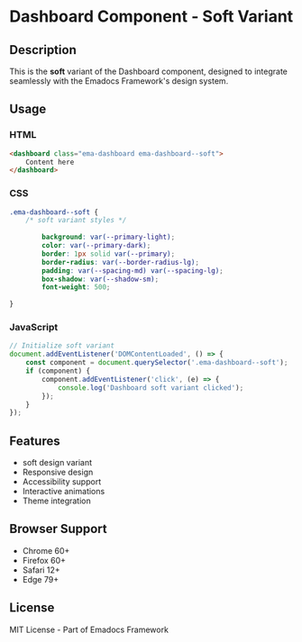 # Dashboard Component - Soft Variant

## Description
This is the **soft** variant of the Dashboard component, designed to integrate seamlessly with the Emadocs Framework's design system.

## Usage

### HTML
```html
<dashboard class="ema-dashboard ema-dashboard--soft">
    Content here
</dashboard>
```

### CSS
```css
.ema-dashboard--soft {
    /* soft variant styles */
    
        background: var(--primary-light);
        color: var(--primary-dark);
        border: 1px solid var(--primary);
        border-radius: var(--border-radius-lg);
        padding: var(--spacing-md) var(--spacing-lg);
        box-shadow: var(--shadow-sm);
        font-weight: 500;
    
}
```

### JavaScript
```javascript
// Initialize soft variant
document.addEventListener('DOMContentLoaded', () => {
    const component = document.querySelector('.ema-dashboard--soft');
    if (component) {
        component.addEventListener('click', (e) => {
            console.log('Dashboard soft variant clicked');
        });
    }
});
```

## Features
- soft design variant
- Responsive design
- Accessibility support
- Interactive animations
- Theme integration

## Browser Support
- Chrome 60+
- Firefox 60+
- Safari 12+
- Edge 79+

## License
MIT License - Part of Emadocs Framework
